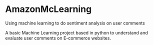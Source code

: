 # AmazonMcLearning
Using machine learning to do sentiment analysis on user comments 

A basic Machine Learning project based in python to understand and evaluate user comments on E-commerce websites.
